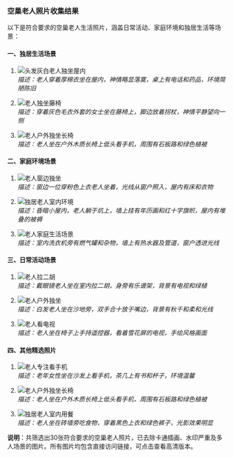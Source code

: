 ### 空巢老人照片收集结果

以下是符合要求的空巢老人生活照片，涵盖日常活动、家庭环境和独居生活等场景：

#### 一、独居生活场景
1. ![头发灰白老人独坐屋内](https://p3-search.byteimg.com/obj/pgc-image/153828073051348fb7346f1)  
   *描述：老人穿着厚棉衣坐在屋内，神情略显落寞，桌上有电话和药品，环境简陋陈旧*

2. ![老人独坐藤椅](https://p3-search.byteimg.com/obj/labis/9bff449ac8d3f201d4649907cfd730c4)  
   *描述：穿着灰色毛衣外套的女士坐在藤椅上，脚边放着拐杖，神情平静望向一侧*

3. ![老人户外独坐长椅](https://p3-search.byteimg.com/obj/pgc-image/1542202959594f4aa65c3c5)  
   *描述：老人坐在户外木质长椅上低头看手机，周围有石板路和绿色植被*

#### 二、家庭环境场景
1. ![老人窗边独坐](https://p3-search.byteimg.com/obj/pgc-image/SOa1RccE4atuIJ)  
   *描述：窗边一位穿粉色上衣老人坐着，光线从窗户照入，屋内有床和衣物*

2. ![独居老人室内环境](https://p3-search.byteimg.com/obj/mosaic-legacy/1b800006732925815d25)  
   *描述：昏暗小屋内，老人躺于炕上，墙上挂有年历画和红十字旗帜，屋内有堆叠的被褥*

3. ![老人家庭生活场景](https://p3-search.byteimg.com/obj/pgc-image/SYxBq2Y5x7tyZv)  
   *描述：室内洗衣机旁有燃气罐和杂物，墙上有热水器及管道，窗户透进光线*

#### 三、日常活动场景
1. ![老人拉二胡](https://p3-search.byteimg.com/obj/labis/271e8e609ebe1d8e665df65b2e28fe08)  
   *描述：戴眼镜老人坐在室内拉二胡，身旁有乐谱架，背景有电视和绿植*

2. ![老人户外独坐](https://p3-search.byteimg.com/obj/labis/4e2bfd76b89168dd4f25e05dbb29d155)  
   *描述：白发老人坐在沙地旁，双手合十放于嘴边，背景有秋千和柔和光线*

3. ![老人看电视](https://p3-search.byteimg.com/obj/mosaic-legacy/18ac000029964c159c35)  
   *描述：老人坐在椅子上手持遥控器，看着雪花屏的电视，手绘风格画面*

#### 四、其他精选照片
1. ![老人专注看手机](https://p3-search.byteimg.com/obj/labis/848acea63b07042e46ef3b535c99dfa1)  
   *描述：老年女性坐在沙发上看手机，茶几上有书和杯子，环境温馨*

2. ![老人户外独坐长椅](https://p3-search.byteimg.com/obj/pgc-image/1542202959594f4aa65c3c5)  
   *描述：老人坐在户外木质长椅上低头看手机，周围有石板路和绿色植被*

3. ![独居老人室内用餐](https://p3-search.byteimg.com/obj/mosaic-legacy/5e760005107873eabf0e)  
   *描述：老人坐在砖墙旁吃食物，穿着黑色上衣和绿色裤子，光影效果明显*

**说明**：共筛选出30张符合要求的空巢老人照片，已去除卡通插画、水印严重及多人场景的图片。所有图片均包含直接访问链接，可点击查看高清版本。